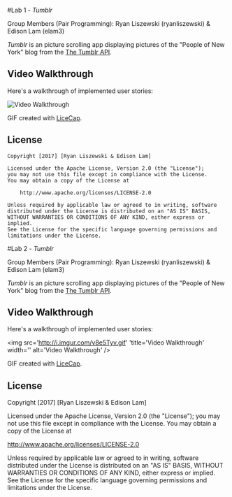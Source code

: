 #Lab 1 - *Tumblr* 

Group Members (Pair Programming): Ryan Liszewski (ryanliszewski) & Edison Lam (elam3) 

*Tumblr* is an picture scrolling app displaying pictures of the "People of New York" blog from the [The Tumblr API](https://www.tumblr.com/docs/en/api/v2).

## Video Walkthrough 

Here's a walkthrough of implemented user stories:

<img src='http://i.imgur.com/zJdLKmn.gif' title='Video Walkthrough' width='' alt='Video Walkthrough' />

GIF created with [LiceCap](http://www.cockos.com/licecap/).

## License

    Copyright [2017] [Ryan Liszewski & Edison Lam]

    Licensed under the Apache License, Version 2.0 (the "License");
    you may not use this file except in compliance with the License.
    You may obtain a copy of the License at

        http://www.apache.org/licenses/LICENSE-2.0

    Unless required by applicable law or agreed to in writing, software
    distributed under the License is distributed on an "AS IS" BASIS,
    WITHOUT WARRANTIES OR CONDITIONS OF ANY KIND, either express or implied.
    See the License for the specific language governing permissions and
    limitations under the License.


#Lab 2 - *Tumblr*

Group Members (Pair Programming): Ryan Liszewski (ryanliszewski) & Edison Lam (elam3) 

*Tumblr* is an picture scrolling app displaying pictures of the "People of New York" blog from the [The Tumblr API](https://www.tumblr.com/docs/en/api/v2).

## Video Walkthrough 

Here's a walkthrough of implemented user stories:

<img src='http://i.imgur.com/v8e5Tyv.gif' 'title='Video Walkthrough' width='' alt='Video Walkthrough' />

GIF created with [LiceCap](http://www.cockos.com/licecap/).

## License

Copyright [2017] [Ryan Liszewski & Edison Lam]

Licensed under the Apache License, Version 2.0 (the "License");
you may not use this file except in compliance with the License.
You may obtain a copy of the License at

http://www.apache.org/licenses/LICENSE-2.0

Unless required by applicable law or agreed to in writing, software
distributed under the License is distributed on an "AS IS" BASIS,
WITHOUT WARRANTIES OR CONDITIONS OF ANY KIND, either express or implied.
See the License for the specific language governing permissions and
limitations under the License.
